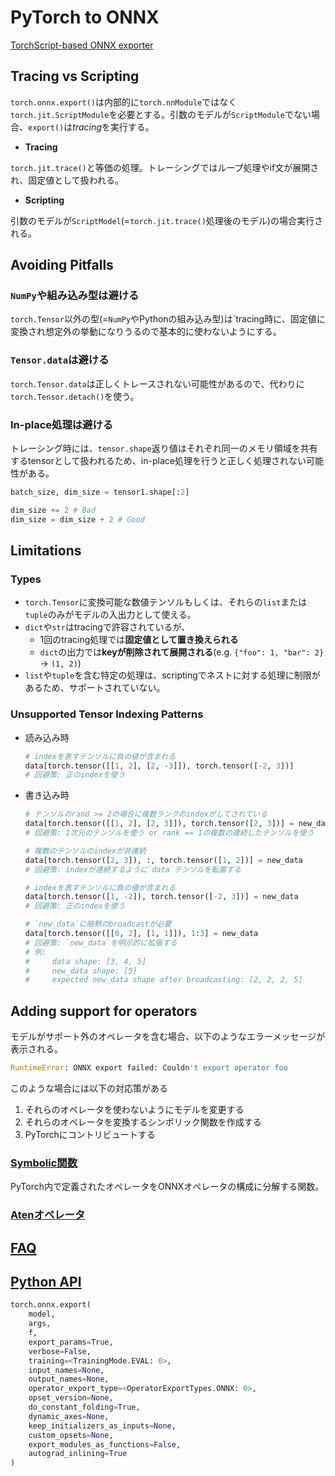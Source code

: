 # PyTorch to ONNX

[TorchScript-based ONNX exporter](https://pytorch.org/docs/stable/onnx_torchscript.html#types)

## Tracing vs Scripting

`torch.onnx.export()`は内部的に`torch.nnModule`ではなく`torch.jit.ScriptModule`を必要とする。引数のモデルが`ScriptModule`でない場合、`export()`は*tracing*を実行する。

- **Tracing**

`torch.jit.trace()`と等価の処理。トレーシングではループ処理やif文が展開され、固定値として扱われる。

- **Scripting**

引数のモデルが`ScriptModel`(=`torch.jit.trace()`処理後のモデル)の場合実行される。

## Avoiding Pitfalls

### `NumPy`や組み込み型は避ける

`torch.Tensor`以外の型(=`NumPy`やPythonの組み込み型)は`tracing時に、固定値に変換され想定外の挙動になりうるので基本的に使わないようにする。

### `Tensor.data`は避ける

`torch.Tensor.data`は正しくトレースされない可能性があるので、代わりに`torch.Tensor.detach()`を使う。

### In-place処理は避ける

トレーシング時には、`tensor.shape`返り値はそれぞれ同一のメモリ領域を共有するtensorとして扱われるため、in-place処理を行うと正しく処理されない可能性がある。

```python
batch_size, dim_size = tensor1.shape[:2]

dim_size += 2 # Bad
dim_size = dim_size + 2 # Good
```

## Limitations

### Types

- `torch.Tensor`に変換可能な数値テンソルもしくは、それらの`list`または`tuple`のみがモデルの入出力として使える。
- `dict`や`str`はtracingで許容されているが、
  - 1回のtracing処理では**固定値として置き換えられる**
  - `dict`の出力では**keyが削除されて展開される**(e.g. `{"foo": 1, "bar": 2}` -> `(1, 2)`)
- `list`や`tuple`を含む特定の処理は、scriptingでネストに対する処理に制限があるため、サポートされていない。

### Unsupported Tensor Indexing Patterns

- 読み込み時

  ```python
  # indexを表すテンソルに負の値が含まれる
  data[torch.tensor([[1, 2], [2, -3]]), torch.tensor([-2, 3])]
  # 回避策: 正のindexを使う
  ```

- 書き込み時
  
  ```python
  # テンソルのrand >= 2の場合に複数ランクのindexがしてされている
  data[torch.tensor([[1, 2], [2, 3]]), torch.tensor([2, 3])] = new_data
  # 回避策: 1次元のテンソルを使う or rank == 1の複数の連続したテンソルを使う

  # 複数のテンソルのindexが非連続
  data[torch.tensor([2, 3]), :, torch.tensor([1, 2])] = new_data
  # 回避策: indexが連続するように`data`テンソルを転置する

  # indexを表すテンソルに負の値が含まれる
  data[torch.tensor([1, -2]), torch.tensor([-2, 3])] = new_data
  # 回避策: 正のindexを使う

  # `new_data`に暗黙のbroadcastが必要
  data[torch.tensor([[0, 2], [1, 1]]), 1:3] = new_data
  # 回避策: `new_data`を明示的に拡張する
  # 例:
  #     data shape: [3, 4, 5]
  #     new_data shape: [5]
  #     expected new_data shape after broadcasting: [2, 2, 2, 5]
  ```
## Adding support for operators

モデルがサポート外のオペレータを含む場合、以下のようなエラーメッセージが表示される。

```python
RuntimeError: ONNX export failed: Couldn't export operator foo
```

このような場合には以下の対応策がある
1. それらのオペレータを使わないようにモデルを変更する
2. それらのオペレータを変換するシンボリック関数を作成する
3. PyTorchにコントリビュートする

### [Symbolic関数](https://pytorch.org/docs/stable/onnx_torchscript.html#onnx-exporter-internals)

PyTorch内で定義されたオペレータをONNXオペレータの構成に分解する関数。

### [Atenオペレータ](https://pytorch.org/docs/stable/onnx_torchscript.html#aten-operators)

## [FAQ](https://pytorch.org/docs/stable/onnx_torchscript.html#frequently-asked-questions)

## [Python API](https://pytorch.org/docs/stable/onnx_torchscript.html#module-torch.onnx)

```python
torch.onnx.export(
    model, 
    args, 
    f, 
    export_params=True, 
    verbose=False, 
    training=<TrainingMode.EVAL: 0>, 
    input_names=None, 
    output_names=None, 
    operator_export_type=<OperatorExportTypes.ONNX: 0>, 
    opset_version=None, 
    do_constant_folding=True, 
    dynamic_axes=None, 
    keep_initializers_as_inputs=None, 
    custom_opsets=None, 
    export_modules_as_functions=False, 
    autograd_inlining=True
)
```